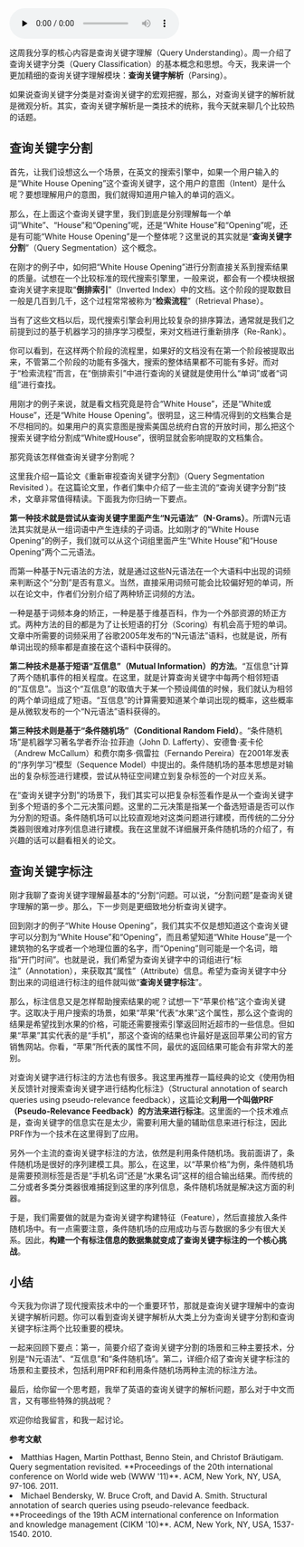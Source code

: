 <audio id="audio" title="038 | “查询关键字理解”三部曲之解析" controls="" preload="none"><source id="mp3" src="https://static001.geekbang.org/resource/audio/00/d2/0030f9ac0f80171093b8b6e72ea209d2.mp3"></audio>

这周我分享的核心内容是查询关键字理解（Query Understanding）。周一介绍了查询关键字分类（Query Classification）的基本概念和思想。今天，我来讲一个更加精细的查询关键字理解模块：**查询关键字解析**（Parsing）。

如果说查询关键字分类是对查询关键字的宏观把握，那么，对查询关键字的解析就是微观分析。其实，查询关键字解析是一类技术的统称，我今天就来聊几个比较热的话题。

## 查询关键字分割

首先，让我们设想这么一个场景，在英文的搜索引擎中，如果一个用户输入的是“White House Opening”这个查询关键字，这个用户的意图（Intent）是什么呢？要想理解用户的意图，我们就得知道用户输入的单词的涵义。

那么，在上面这个查询关键字里，我们到底是分别理解每一个单词“White”、“House”和“Opening”呢，还是“White House”和“Opening”呢，还是有可能“White House Opening”是一个整体呢？这里说的其实就是“**查询关键字分割**”（Query Segmentation）这个概念。

在刚才的例子中，如何把“White House Opening”进行分割直接关系到搜索结果的质量。试想在一个比较标准的现代搜索引擎里，一般来说，都会有一个模块根据查询关键字来提取“**倒排索引**”（Inverted Index）中的文档。这个阶段的提取数目一般是几百到几千，这个过程常常被称为“**检索流程**”（Retrieval Phase）。

当有了这些文档以后，现代搜索引擎会利用比较复杂的排序算法，通常就是我们之前提到过的基于机器学习的排序学习模型，来对文档进行重新排序（Re-Rank）。

你可以看到，在这样两个阶段的流程里，如果好的文档没有在第一个阶段被提取出来，不管第二个阶段的功能有多强大，搜索的整体结果都不可能有多好。而对于“检索流程”而言，在“倒排索引”中进行查询的关键就是使用什么“单词”或者“词组”进行查找。

用刚才的例子来说，就是看文档究竟是符合“White House”，还是“White或House”，还是“White House Opening”。很明显，这三种情况得到的文档集合是不尽相同的。如果用户的真实意图是搜索美国总统府白宫的开放时间，那么把这个搜索关键字给分割成“White或House”，很明显就会影响提取的文档集合。

那究竟该怎样做查询关键字分割呢？

这里我介绍一篇论文《重新审视查询关键字分割》（Query Segmentation Revisited ）。在这篇论文里，作者们集中介绍了一些主流的“查询关键字分割”技术，文章非常值得精读。下面我为你归纳一下要点。

**第一种技术就是尝试从查询关键字里面产生“N元语法”（N-Grams）**。所谓N元语法其实就是从一组词语中产生连续的子词语。比如刚才的“White House Opening”的例子，我们就可以从这个词组里面产生“White House”和“House Opening”两个二元语法。

而第一种基于N元语法的方法，就是通过这些N元语法在一个大语料中出现的词频来判断这个“分割”是否有意义。当然，直接采用词频可能会比较偏好短的单词，所以在论文中，作者们分别介绍了两种矫正词频的方法。

一种是基于词频本身的矫正，一种是基于维基百科，作为一个外部资源的矫正方式。两种方法的目的都是为了让长短语的打分（Scoring）有机会高于短的单词。文章中所需要的词频采用了谷歌2005年发布的“N元语法”语料，也就是说，所有单词出现的频率都是直接在这个语料中获得的。

**第二种技术是基于短语“互信息”（Mutual Information）的方法**。“互信息”计算了两个随机事件的相关程度。在这里，就是计算查询关键字中每两个相邻短语的“互信息”。当这个“互信息”的取值大于某一个预设阈值的时候，我们就认为相邻的两个单词组成了短语。“互信息”的计算需要知道某个单词出现的概率，这些概率是从微软发布的一个“N元语法”语料获得的。

**第三种技术则是基于“条件随机场”（Conditional Random Field）**。“条件随机场”是机器学习著名学者乔治·拉菲迪（John D. Lafferty）、安德鲁·麦卡伦（Andrew McCallum）和费尔南多·佩雷拉（Fernando Pereira）在2001年发表的“序列学习”模型（Sequence Model）中提出的。条件随机场的基本思想是对输出的复杂标签进行建模，尝试从特征空间建立到复杂标签的一个对应关系。

在“查询关键字分割”的场景下，我们其实可以把复杂标签看作是从一个查询关键字到多个短语的多个二元决策问题。这里的二元决策是指某一个备选短语是否可以作为分割的短语。条件随机场可以比较直观地对这类问题进行建模，而传统的二分分类器则很难对序列信息进行建模。我在这里就不详细展开条件随机场的介绍了，有兴趣的话可以翻看相关的论文。

## 查询关键字标注

刚才我聊了查询关键字理解最基本的“分割“问题。可以说，“分割问题”是查询关键字理解的第一步。那么，下一步则是更细致地分析查询关键字。

回到刚才的例子“White House Opening”，我们其实不仅是想知道这个查询关键字可以分割为“White House”和“Opening”，而且希望知道“White House”是一个建筑物的名字或者一个地理位置的名字，而“Opening”则可能是一个名词，暗指“开门时间”。也就是说，我们希望为查询关键字中的词组进行“标注”（Annotation），来获取其“属性”（Attribute）信息。希望为查询关键字中分割出来的词组进行标注的组件就叫做“**查询关键字标注**”。

那么，标注信息又是怎样帮助搜索结果的呢？试想一下“苹果价格”这个查询关键字。这取决于用户搜索的场景，如果“苹果”代表“水果”这个属性，那么这个查询的结果是希望找到水果的价格，可能还需要搜索引擎返回附近超市的一些信息。但如果“苹果”其实代表的是“手机”，那这个查询的结果也许最好是返回苹果公司的官方销售网站。你看，“苹果”所代表的属性不同，最优的返回结果可能会有非常大的差别。

对查询关键字进行标注的方法也有很多。我这里再推荐一篇经典的论文《使用伪相关反馈针对搜索查询关键字进行结构化标注》（Structural annotation of search queries using pseudo-relevance feedback），这篇论文**利用一个叫做PRF（Pseudo-Relevance Feedback）的方法来进行标注**。这里面的一个技术难点是，查询关键字的信息实在是太少，需要利用大量的辅助信息来进行标注，因此PRF作为一个技术在这里得到了应用。

另外一个主流的查询关键字标注的方法，依然是利用条件随机场。我前面讲了，条件随机场是很好的序列建模工具。那么，在这里，以“苹果价格”为例，条件随机场是需要预测标签是否是“手机名词”还是“水果名词”这样的组合输出结果。而传统的二分或者多类分类器很难捕捉到这里的序列信息，条件随机场就是解决这方面的利器。

于是，我们需要做的就是为查询关键字构建特征（Feature），然后直接放入条件随机场中。有一点需要注意，条件随机场的应用成功与否与数据的多少有很大关系。因此，**构建一个有标注信息的数据集就变成了查询关键字标注的一个核心挑战**。

## 小结

今天我为你讲了现代搜索技术中的一个重要环节，那就是查询关键字理解中的查询关键字解析问题。你可以看到查询关键字解析从大类上分为查询关键字分割和查询关键字标注两个比较重要的模块。

一起来回顾下要点：第一，简要介绍了查询关键字分割的场景和三种主要技术，分别是“N元语法”、“互信息”和“条件随机场”。第二，详细介绍了查询关键字标注的场景和主要技术，包括利用PRF和利用条件随机场两种主流的标注方法。

最后，给你留一个思考题，我举了英语的查询关键字的解析问题，那么对于中文而言，又有哪些特殊的挑战呢？

欢迎你给我留言，和我一起讨论。

**参考文献**

<li>
Matthias Hagen, Martin Potthast, Benno Stein, and Christof Bräutigam. Query segmentation revisited. **Proceedings of the 20th international conference on World wide web (WWW '11)**. ACM, New York, NY, USA, 97-106. 2011.
</li>
<li>
Michael Bendersky, W. Bruce Croft, and David A. Smith. Structural annotation of search queries using pseudo-relevance feedback. **Proceedings of the 19th ACM international conference on Information and knowledge management (CIKM '10)**. ACM, New York, NY, USA, 1537-1540. 2010.
</li>


